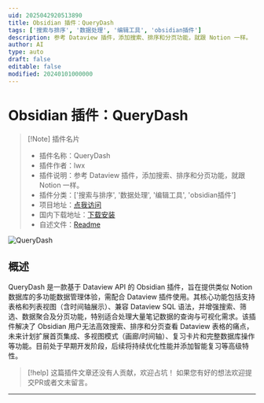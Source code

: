 ```yaml
---
uid: 2025042920513890
title: Obsidian 插件：QueryDash
tags: ['搜索与排序', '数据处理', '编辑工具', 'obsidian插件']
description: 参考 Dataview 插件，添加搜索、排序和分页功能，就跟 Notion 一样。
author: AI
type: auto
draft: false
editable: false
modified: 20240101000000
---
```


# Obsidian 插件：QueryDash

> [!Note] 插件名片
> - 插件名称：QueryDash
> - 插件作者：lwx
> - 插件说明：参考 Dataview 插件，添加搜索、排序和分页功能，就跟 Notion 一样。
> - 插件分类：['搜索与排序', '数据处理', '编辑工具', 'obsidian插件']
> - 项目地址：[点我访问](https://github.com/liufree/obsidian-querydash)
> - 国内下载地址：[下载安装](https://pkmer.cn/products/plugin/pluginMarket/?querydash)
> - 自述文件：[Readme](https://ghproxy.net/https://raw.githubusercontent.com/liufree/obsidian-querydash/master/README.md)

![QueryDash](https://cdn.pkmer.cn/covers/querydash_2_0.gif!pkmer)

## 概述

QueryDash 是一款基于 Dataview API 的 Obsidian 插件，旨在提供类似 Notion 数据库的多功能数据管理体验，需配合 Dataview 插件使用。其核心功能包括支持表格和列表视图（含时间轴展示）、兼容 Dataview SQL 语法，并增强搜索、筛选、数据聚合及分页功能，特别适合处理大量笔记数据的查询与可视化需求。该插件解决了 Obsidian 用户无法高效搜索、排序和分页查看 Dataview 表格的痛点，未来计划扩展首页集成、多视图模式（画廊/时间轴）、复习卡片和完整数据库操作等功能。目前处于早期开发阶段，后续将持续优化性能并添加智能复习等高级特性。


> [!help] 
> 这篇插件文章还没有人贡献，欢迎占坑！
> 如果您有好的想法欢迎提交PR或者文末留言。
> 

---




